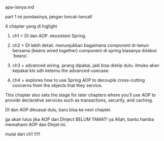 apa-isinya.md

part 1 ini pondasinya, jangan loncat-loncat!

4 chapter yang di higlight
1. ch1 = DI dan AOP. ekosistem Spring.

2. ch2 = DI lebih detail. 
menunjukkan bagaimana component di-tenun bersama (beans wired together) 
component di spring biasanya disebut 'beans'. 

3. ch3 = advanced wiring. jarang dipakai, jadi bisa diskip dulu.
ilmuku akan kepakai klo sdh ketemu the advanced-usecase.

4. ch4 = explores how to use Spring AOP to decouple cross-cutting concerns from the objects that they service. 

This chapter also sets the stage for later chapters where you’ll use AOP to provide declarative services such as transactions, security, and caching.

DI dan AOP dikuasai dulu, baru bisa ke next chapter.

ga akan lulus jika AOP dan DInject BELUM TAMAT!
ya Allah, bantu hamba memahami AOP dan DInjet ini.

mulai dari ch1 !!!!!




























